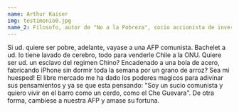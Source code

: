 ```yaml
---
name: Arthur Kaiser
img: testimonio0.jpg
name_2: Filosofo, autor de "No a la Pobreza", socio accionista de inversiones Inverstion inc.
---
```

Si ud. quiere ser pobre, adelante, vayase a una AFP comunista. Bachelet a ud. lo tiene lavado de cerebro, todo para venderle Chile a la ONU. Quiere ser ud. un esclavo del regimen Chino? Encadenado a una bola de acero, fabricando iPhone sin dormir toda la semana por un grano de arroz? Sea mi huesped! El libre mercado me ha dado los poderes magicos para adivinar sus pensamientos y ya se que esta pensando: "Soy un sucio comunista y quiero vivir en el barro como un cerdo, como el Che Guevara". De otra forma, cambiese a nuestra AFP y amase su fortuna.